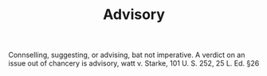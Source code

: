 ---
title: Advisory
letter: A
permalink: "/definitions/bld-advisory.html"
body: Connselling, suggesting, or advising, bat not imperative. A verdict on an issue
  out of chancery is advisory, watt v. Starke, 101 U. S. 252, 25 L. Ed. §26
published_at: '2018-07-07'
source: Black's Law Dictionary 2nd Ed (1910)
layout: post
---